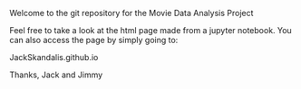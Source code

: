 Welcome to the git repository for the Movie Data Analysis Project

Feel free to take a look at the html page made from a jupyter
notebook. You can also access the page by simply going to:

JackSkandalis.github.io

Thanks,
Jack and Jimmy
